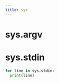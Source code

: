 ```yaml
---
title: sys
---
```


sys.argv
========

sys.stdin
=========

```python
for line in sys.stdin:
  print(line)
```
